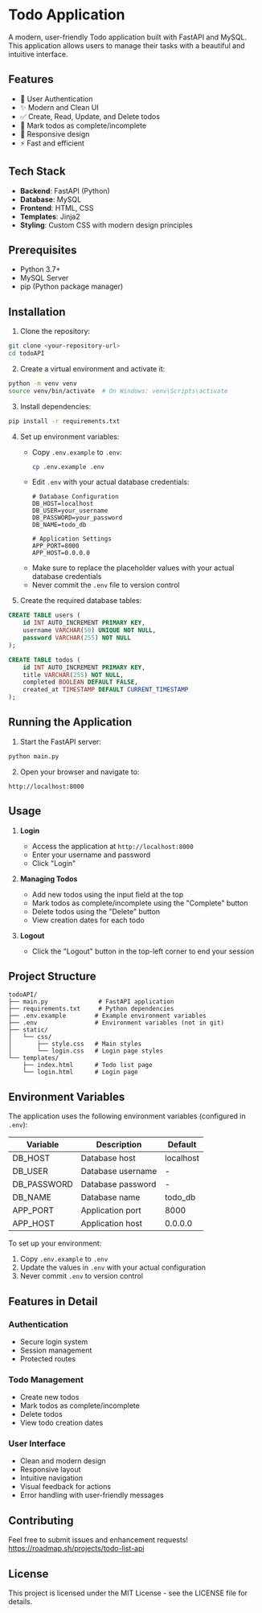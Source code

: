 # Todo Application

A modern, user-friendly Todo application built with FastAPI and MySQL. This application allows users to manage their tasks with a beautiful and intuitive interface.

## Features

- 🔐 User Authentication
- ✨ Modern and Clean UI
- ✅ Create, Read, Update, and Delete todos
- 🎯 Mark todos as complete/incomplete
- 📱 Responsive design
- ⚡ Fast and efficient

## Tech Stack

- **Backend**: FastAPI (Python)
- **Database**: MySQL
- **Frontend**: HTML, CSS
- **Templates**: Jinja2
- **Styling**: Custom CSS with modern design principles

## Prerequisites

- Python 3.7+
- MySQL Server
- pip (Python package manager)

## Installation

1. Clone the repository:
```bash
git clone <your-repository-url>
cd todoAPI
```

2. Create a virtual environment and activate it:
```bash
python -m venv venv
source venv/bin/activate  # On Windows: venv\Scripts\activate
```

3. Install dependencies:
```bash
pip install -r requirements.txt
```

4. Set up environment variables:
   - Copy `.env.example` to `.env`:
     ```bash
     cp .env.example .env
     ```
   - Edit `.env` with your actual database credentials:
     ```env
     # Database Configuration
     DB_HOST=localhost
     DB_USER=your_username
     DB_PASSWORD=your_password
     DB_NAME=todo_db

     # Application Settings
     APP_PORT=8000
     APP_HOST=0.0.0.0
     ```
   - Make sure to replace the placeholder values with your actual database credentials
   - Never commit the `.env` file to version control

5. Create the required database tables:
```sql
CREATE TABLE users (
    id INT AUTO_INCREMENT PRIMARY KEY,
    username VARCHAR(50) UNIQUE NOT NULL,
    password VARCHAR(255) NOT NULL
);

CREATE TABLE todos (
    id INT AUTO_INCREMENT PRIMARY KEY,
    title VARCHAR(255) NOT NULL,
    completed BOOLEAN DEFAULT FALSE,
    created_at TIMESTAMP DEFAULT CURRENT_TIMESTAMP
);
```

## Running the Application

1. Start the FastAPI server:
```bash
python main.py
```

2. Open your browser and navigate to:
```
http://localhost:8000
```

## Usage

1. **Login**
   - Access the application at `http://localhost:8000`
   - Enter your username and password
   - Click "Login"

2. **Managing Todos**
   - Add new todos using the input field at the top
   - Mark todos as complete/incomplete using the "Complete" button
   - Delete todos using the "Delete" button
   - View creation dates for each todo

3. **Logout**
   - Click the "Logout" button in the top-left corner to end your session

## Project Structure

```
todoAPI/
├── main.py              # FastAPI application
├── requirements.txt     # Python dependencies
├── .env.example        # Example environment variables
├── .env                # Environment variables (not in git)
├── static/
│   └── css/
│       ├── style.css   # Main styles
│       └── login.css   # Login page styles
└── templates/
    ├── index.html      # Todo list page
    └── login.html      # Login page
```

## Environment Variables

The application uses the following environment variables (configured in `.env`):

| Variable | Description | Default |
|----------|-------------|---------|
| DB_HOST | Database host | localhost |
| DB_USER | Database username | - |
| DB_PASSWORD | Database password | - |
| DB_NAME | Database name | todo_db |
| APP_PORT | Application port | 8000 |
| APP_HOST | Application host | 0.0.0.0 |

To set up your environment:
1. Copy `.env.example` to `.env`
2. Update the values in `.env` with your actual configuration
3. Never commit `.env` to version control

## Features in Detail

### Authentication
- Secure login system
- Session management
- Protected routes

### Todo Management
- Create new todos
- Mark todos as complete/incomplete
- Delete todos
- View todo creation dates

### User Interface
- Clean and modern design
- Responsive layout
- Intuitive navigation
- Visual feedback for actions
- Error handling with user-friendly messages

## Contributing

Feel free to submit issues and enhancement requests!
https://roadmap.sh/projects/todo-list-api

## License

This project is licensed under the MIT License - see the LICENSE file for details.
